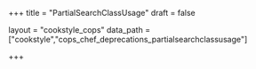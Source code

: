 +++
title = "PartialSearchClassUsage"
draft = false

layout = "cookstyle_cops"
data_path = ["cookstyle","cops_chef_deprecations_partialsearchclassusage"]

+++

<!-- The content of this page is automatically generated from the
cops_chef_deprecations_partialsearchclassusage.yml file in github.com/chef/cookstyle/blob/master/docs-chef-io/data/cookstyle/. -->
